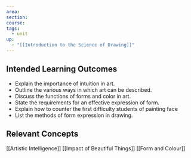 ```yaml
---
area: 
section: 
course: 
tags:
  - unit
up:
  - "[[Introduction to the Science of Drawing]]"
---
```

## Intended Learning Outcomes
- Explain the importance of intuition in art.
- Outline the various ways in which art can be described.
- Discuss the functions of forms and color in art.
- State the requirements for an effective expression of form.
- Explain how to counter the first difficulty students of painting face
- List the methods of form expression in drawing.

## Relevant Concepts
[[Artistic Intelligence]]
[[Impact of Beautiful Things]]
[[Form and Colour]]